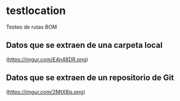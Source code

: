 # testlocation
Testeo de rutas BOM

## Datos que se extraen de una carpeta local
(https://imgur.com/E4n48DR.png)

## Datos que se extraen de un repositorio de Git
(https://imgur.com/2MtX8js.png)
